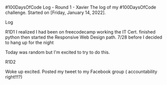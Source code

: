 #100DaysOfCode Log - Round 1 - Xavier
The log of my #100DaysOfCode challenge. Started on [Friday, January 14, 2022].

Log

R1D1
I realized I had been on freecodecamp working the IT Cert. 
finished python then started the Responsive Web Design path.
7/28 before I decided to hang up for the night

Today was random but I'm excited to try to do this.  

R1D2

Woke up excited. Posted my tweet to my Facebook group ( accountability right!!!?)

